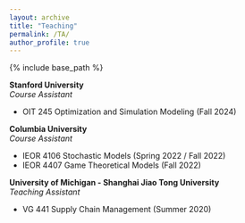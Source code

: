 ```yaml
---
layout: archive
title: "Teaching"
permalink: /TA/
author_profile: true
---
```


{% include base_path %}


**Stanford University**  
*Course Assistant*  
- OIT 245 Optimization and Simulation Modeling (Fall 2024)  

**Columbia University**  
*Course Assistant*  
- IEOR 4106 Stochastic Models (Spring 2022 / Fall 2022)  
- IEOR 4407 Game Theoretical Models (Fall 2022)  

**University of Michigan - Shanghai Jiao Tong University**  
*Teaching Assistant*  
- VG 441 Supply Chain Management (Summer 2020)  
